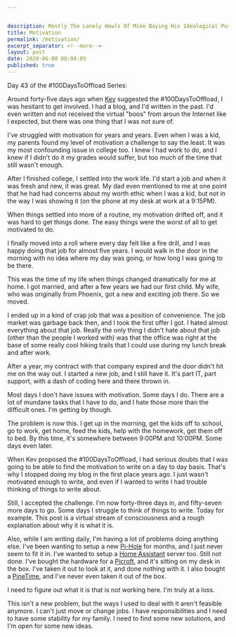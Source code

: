 ```yaml
---


description: Mostly The Lonely Howls Of Mike Baying His Ideological Purity At The Moon
title: Motivation
permalink: /motivation/
excerpt_separator: <!--more-->
layout: post
date: 2020-06-08 00:04:03
published: true
---
```


Day 43 of the #100DaysToOffload Series:

Around forty-five days ago when [Kev](https://fosstodon.org/@kev) suggested the #100DaysToOffload, I was hesitant to get involved. I had a blog, and I'd written in the past. I'd even written and not received the virtual "boos" from aroun the Internet like I expected, but there was one thing that I was not sure of.

<!--more-->

I've struggled with motivation for years and years. Even when I was a kid, my parents found my level of motivation a challenge to say the least. It was my most confounding issue in college too. I knew I had work to do, and I knew if I didn't do it my grades would suffer, but too much of the time that still wasn't enough.

After I finished college, I settled into the work life. I'd start a job and when it was fresh and new, it was great. My dad even mentioned to me at one point that he had had concerns about my worth ethic when I was a kid, but not in the way I was showing it (on the phone at my desk at work at a 9:15PM). 

When things settled into more of a routine, my motivation drifted off, and it was hard to get things done. The easy things were the worst of all to get motivated to do.

I finally moved into a roll where every day felt like a fire drill, and I was happy doing that job for almost five years. I would walk in the door in the morning with no idea where my day was going, or how long I was going to be there. 

This was the time of my life when things changed dramatically for me at home. I got married, and after a few years we had our first child. My wife, who was originally from Phoenix, got a new and exciting job there. So we moved.

I ended up in a kind of crap job that was a position of convenience. The job market was garbage back then, and I took the first offer I got. I hated almost everything about that job. Really the only thing I didn't hate about that job (other than the people I worked with) was that the office was right at the base of some really cool hiking trails that I could use during my lunch break and after work.

After a year, my contract with that company expired and the door didn't hit me on the way out. I started a new job, and I still have it. It's part IT, part support, with a dash of coding here and there thrown in. 

Most days I don't have issues with motivation. Some days I do. There are a lot of mundane tasks that I have to do, and I hate those more than the difficult ones. I'm getting by though.

The problem is now this. I get up in the morning, get the kids off to school, go to work, get home, feed the kids, help with the homework, get them off to bed. By this time, it's somewhere between 9:00PM and 10:00PM. Some days even later.

When Kev proposed the #100DaysToOffload, I had serious doubts that I was going to be able to find the motivation to write on a day to day basis. That's why I stopped doing my blog in the first place years ago. I just wasn't motivated enough to write, and even if I wanted to write I had trouble thinking of things to write about. 

Still, I accepted the challenge. I'm now forty-three days in, and fifty-seven more days to go. Some days I struggle to think of things to write. Today for example. This post is a virtual stream of consciousness and a rough explanation about why it is what it is.

Also, while I am writing daily, I'm having a lot of problems doing anything else. I've been wanting to setup a new [Pi-Hole](https://pi-hole.net) for months, and I just never seem to fit it in. I've wanted to setup a [Home Assistant](https://www.home-assistant.io) server too. Still not done. I've bought the hardware for a [Picroft](https://mycroft-ai.gitbook.io/docs/using-mycroft-ai/get-mycroft/picroft), and it's sitting on my desk in the box. I've taken it out to look at it, and done nothing with it. I also bought a [PineTime](https://www.pine64.org/pinetime/), and I've never even taken it out of the box.

I need to figure out what it is that is not working here. I'm truly at a loss. 

This isn't a new problem, but the ways I used to deal with it aren't feasible anymore. I can't just move or change jobs. I have responsibilities and I need to have some stability for my family. I need to find some new solutions, and I'm open for some new ideas. 